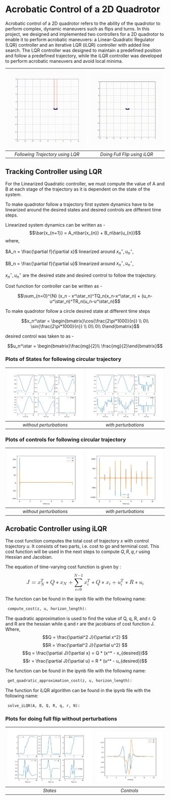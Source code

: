 # Acrobatic Control of a 2D Quadrotor
Acrobatic control of a 2D quadrotor refers to the ability of the quadrotor to perform complex, dynamic maneuvers such as flips and turns. In this project, we designed and implemented two controllers for a 2D quadrotor to enable it to perform acrobatic maneuvers: a Linear-Quadratic Regulator (LQR) controller and an iterative LQR (iLQR) controller with added line search. The LQR controller was designed to maintain a predefined position and follow a predefined trajectory, while the iLQR controller was developed to perform acrobatic maneuvers and avoid local minima. 

<!-- <p align = 'center'>
<img src = "assets/quadrotorcircle.gif">
<img src = "assets/quadrotoracrobatic.gif">  
</p>   -->

![Alt text](assets/quadrotorcircle.gif)|![Alt text](assets/quadrotoracrobatic.gif)
 :--:|:--:
  *Following Trajectory using LQR* |*Doing Full Flip using iLQR*
  
## Tracking Controller using LQR

For the Linearized Quadratic controller, we must compute the value of A and B at each stage of the trajectory as it is dependent on the state of the system.

To make quadrotor follow a trajectory first system dynamics have to be linearized around the desired states and desired controls are different time steps.

Linearized system dynamics can be written as - 
$$\bar{x_{n+1}} = A_n\bar{x_{n}} + B_n\bar{u_{n}}$$
where,

$A_n =  \frac{\partial f}{\partial x}$ linearized around $x_{n}^\star, u_{n}^\star$, 

$B_n =  \frac{\partial f}{\partial u}$ linearized around $x_{n}^\star, u_{n}^\star$, 

$x_{n}^\star, u_{n}^\star$  are the desired state and desired control to follow the trajectory. 

Cost function for controller can be written as -

$$\sum_{n=0}^{N} (x_n - x^\star_n)^TQ_n(x_n-x^\star_n) + (u_n-u^\star_n)^TR_n(u_n-u^\star_n)$$

To make quadrotor follow a circle desired state at different time steps
                 

$$x_n^\star = \begin{bmatrix}\cos{\frac{2\pi*1000}{n}} \\
0\\
\sin{\frac{2\pi*1000}{n}} \\
0\\
0\\
0\end{bmatrix}$$

desired control was taken to as - 

$$u_n^\star = \begin{bmatrix}\frac{mg}{2}\\ 
\frac{mg}{2}\end{bmatrix}$$

### Plots of States for following circular trajectory 
![Alt text](assets/3.1.png)|![Alt text](assets/3.3.png)
 :--:|:--:
  *without perturbations* |*with perturbations*

### Plots of controls for following circular trajectory
![Alt text](assets/3.2.png)|![Alt text](assets/3.4.png)
 :--:|:--:
  *without perturbations* |*with perturbations*
  
## Acrobatic Controller using iLQR  
The cost function computes the total cost of trajectory $x$ with control trajectory $u$. It consists of two parts, i.e. cost to go and terminal cost. This cost function will be used in the next steps to compute $Q, R, q, r$ using Hessian and Jacobian.

The equation of time-varying cost function is given by :
<p align = 'center'>
<img src = 'assets/CodeCogsEqn.png'>
</p> 

The function can be found in the ipynb file with the following name:
```python
 compute_cost(z, u, horizon_length):
``` 

The quadratic approximation is used to find the value of Q, q, R, and r.
Q and R are the hessian while q and r are the jacobians of cost function J.
Where,
$$Q = \frac{\partial^2 J}{\partial x^2} $$
$$R = \frac{\partial^2 J}{\partial u^2} $$
$$q = \frac{\partial J}{\partial x} = Q * (x^* - x_{desired})$$
$$r = \frac{\partial J}{\partial u} = R * (u^* - u_{desired})$$

The function can be found in the ipynb file with the following name:
```python
 get_quadratic_approximation_cost(z, u, horizon_length):
```
The function for iLQR algorithm can be found in the ipynb file with the following name:
```python
 solve_iLQR(A, B, Q, R, q, r, N):
```

### Plots for doing full flip without perturbations
![Alt text](assets/4.3.png)|![Alt text](assets/4.4.png)
 :--:|:--:
  *States* |*Controls*
